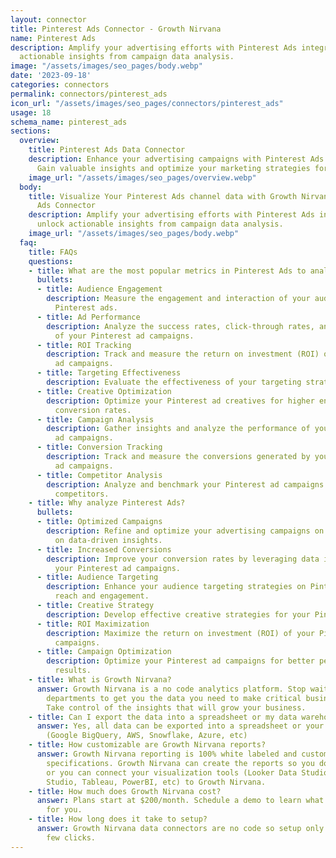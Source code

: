```yaml
---
layout: connector
title: Pinterest Ads Connector - Growth Nirvana
name: Pinterest Ads
description: Amplify your advertising efforts with Pinterest Ads integration and unlock
  actionable insights from campaign data analysis.
image: "/assets/images/seo_pages/body.webp"
date: '2023-09-18'
categories: connectors
permalink: connectors/pinterest_ads
icon_url: "/assets/images/seo_pages/connectors/pinterest_ads"
usage: 18
schema_name: pinterest_ads
sections:
  overview:
    title: Pinterest Ads Data Connector
    description: Enhance your advertising campaigns with Pinterest Ads integration.
      Gain valuable insights and optimize your marketing strategies for maximum impact.
    image_url: "/assets/images/seo_pages/overview.webp"
  body:
    title: Visualize Your Pinterest Ads channel data with Growth Nirvana's Pinterest
      Ads Connector
    description: Amplify your advertising efforts with Pinterest Ads integration and
      unlock actionable insights from campaign data analysis.
    image_url: "/assets/images/seo_pages/body.webp"
  faq:
    title: FAQs
    questions:
    - title: What are the most popular metrics in Pinterest Ads to analyze?
      bullets:
      - title: Audience Engagement
        description: Measure the engagement and interaction of your audience with
          Pinterest ads.
      - title: Ad Performance
        description: Analyze the success rates, click-through rates, and conversions
          of your Pinterest ad campaigns.
      - title: ROI Tracking
        description: Track and measure the return on investment (ROI) of your Pinterest
          ad campaigns.
      - title: Targeting Effectiveness
        description: Evaluate the effectiveness of your targeting strategies on Pinterest.
      - title: Creative Optimization
        description: Optimize your Pinterest ad creatives for higher engagement and
          conversion rates.
      - title: Campaign Analysis
        description: Gather insights and analyze the performance of your Pinterest
          ad campaigns.
      - title: Conversion Tracking
        description: Track and measure the conversions generated by your Pinterest
          ad campaigns.
      - title: Competitor Analysis
        description: Analyze and benchmark your Pinterest ad campaigns against your
          competitors.
    - title: Why analyze Pinterest Ads?
      bullets:
      - title: Optimized Campaigns
        description: Refine and optimize your advertising campaigns on Pinterest based
          on data-driven insights.
      - title: Increased Conversions
        description: Improve your conversion rates by leveraging data insights from
          your Pinterest ad campaigns.
      - title: Audience Targeting
        description: Enhance your audience targeting strategies on Pinterest for better
          reach and engagement.
      - title: Creative Strategy
        description: Develop effective creative strategies for your Pinterest ad campaigns.
      - title: ROI Maximization
        description: Maximize the return on investment (ROI) of your Pinterest ad
          campaigns.
      - title: Campaign Optimization
        description: Optimize your Pinterest ad campaigns for better performance and
          results.
    - title: What is Growth Nirvana?
      answer: Growth Nirvana is a no code analytics platform. Stop waiting for other
        departments to get you the data you need to make critical business decisions.
        Take control of the insights that will grow your business.
    - title: Can I export the data into a spreadsheet or my data warehouse?
      answer: Yes, all data can be exported into a spreadsheet or your data warehouse
        (Google BigQuery, AWS, Snowflake, Azure, etc)
    - title: How customizable are Growth Nirvana reports?
      answer: Growth Nirvana reporting is 100% white labeled and customized to your
        specifications. Growth Nirvana can create the reports so you don’t have to
        or you can connect your visualization tools (Looker Data Studio/Google Data
        Studio, Tableau, PowerBI, etc) to Growth Nirvana.
    - title: How much does Growth Nirvana cost?
      answer: Plans start at $200/month. Schedule a demo to learn what plan is best
        for you.
    - title: How long does it take to setup?
      answer: Growth Nirvana data connectors are no code so setup only requires a
        few clicks.
---
```

